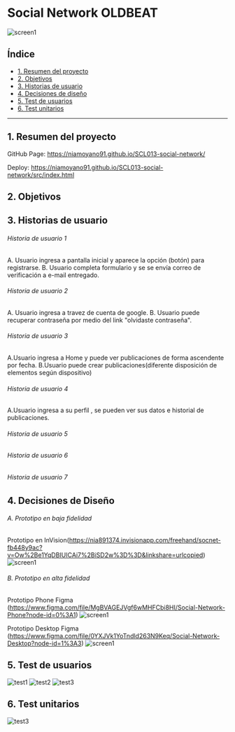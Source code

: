 # Social Network OLDBEAT
![screen1](src/img/oldbeat.png)


## Índice

* [1. Resumen del proyecto](#1-Resumen-del-proyecto)
* [2. Objetivos](#2-Objetivos)
* [3. Historias de usuario](#3-Historias-de-usuario)
* [4. Decisiones de diseño](#4-Decisiones-de-Diseño)
* [5. Test de usuarios](#5-Test-de-usuarios)
* [6. Test unitarios](#6-Test-unitarios)


***

## 1. Resumen del proyecto
GitHub Page: https://niamoyano91.github.io/SCL013-social-network/

Deploy: https://niamoyano91.github.io/SCL013-social-network/src/index.html

## 2. Objetivos
## 3. Historias de usuario
######  Historia de usuario 1
A. Usuario ingresa a pantalla inicial y aparece la opción (botón) para registrarse.
B. Usuario completa formulario y se se envía correo de verificación a e-mail entregado.
######  Historia de usuario 2
A. Usuario ingresa a travez de cuenta de google.
B. Usuario puede recuperar contraseña por medio del link "olvidaste contraseña".
######  Historia de usuario 3
A.Usuario ingresa a Home y puede ver publicaciones de forma ascendente por fecha.
B.Usuario puede crear publicaciones(diferente disposición de elementos según dispositivo)
######  Historia de usuario 4
A.Usuario ingresa a su perfil , se pueden ver sus datos e historial de publicaciones.
######  Historia de usuario 5
######  Historia de usuario 6
######  Historia de usuario 7


## 4. Decisiones de Diseño
###### A. Prototipo en baja fidelidad
Prototipo en InVision(https://nia891374.invisionapp.com/freehand/socnet-fb448y9ac?v=Ow%2Be1YqDBIUICAi7%2BiSD2w%3D%3D&linkshare=urlcopied)
![screen1](src/img/prototipodebaja.png)
###### B. Prototipo en alta fidelidad

Prototipo Phone Figma (https://www.figma.com/file/MgBVAGEJVgf6wMHFCbi8HI/Social-Network-Phone?node-id=0%3A1)
![screen1](src/img/prototipophone.png)

Prototipo Desktop Figma (https://www.figma.com/file/0YXJVk1YoTndld263N9Keq/Social-Network-Desktop?node-id=1%3A3)
![screen1](src/img/prototipodesktop.png)

## 5. Test de usuarios
![test1](src/img/testmaze01.png)
![test2](src/img/testmaze02.png)
![test3](src/img/testmaze03.png)
## 6. Test unitarios
![test3](src/img/test.png)
